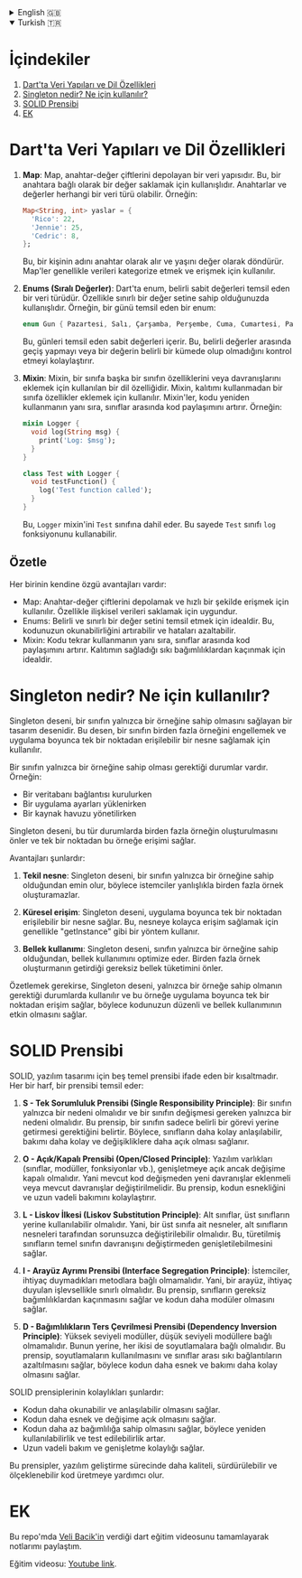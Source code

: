 <details>
    <summary>
        English 🇬🇧
    </summary>

# Contents
1. [Data Structures and Language Features in Dart](#data-structures-and-language-features-in-dart)
4. [What is a Singleton? What is it used for?](#what-is-a-singleton-what-is-it-used-for)
5. [SOLID Principle](#solid-principle)
6. [APPENDIX](#appendix)

# Data Structures and Language Features in Dart

1. **Map**: A Map is a data structure that stores key-value pairs. It is useful for storing a value associated with a key. Keys and values can be of any data type. For example:

    ```dart
    Map<String, int> ages = {
      'Rico': 22,
      'Jennie': 25,
      'Cedric': 8,
    };
    ```

    This takes a person's name as the key and returns their age as the value. Maps are often used for categorizing and accessing data efficiently.

2. **Enums**: In Dart, an enum is a data type that represents a fixed set of constant values. It is especially useful when you have a limited set of values. For example, an enum representing a day:

    ```dart
    enum Day { Monday, Tuesday, Wednesday, Thursday, Friday, Saturday, Sunday }
    ```

    This includes constant values representing the days. It makes it easy to switch between specific values or check if a value is part of a predefined set.

3. **Mixin**: A mixin is a language feature used to add properties or behaviors of another class to a class. It is used to add features to a class without using inheritance. Mixins enhance code reuse and increase code sharing among classes. For example:

    ```dart
    mixin Logger {
      void log(String msg) {
        print('Log: $msg');
      }
    }

    class Test with Logger {
      void testFunction() {
        log('Test function called');
      }
    }
    ```

    This includes the `Logger` mixin in the `Test` class. Thus, the `Test` class can use the `log` function.

## In Summary
   Each has its unique advantages:

- Map: Used to store and access key-value pairs quickly. It is particularly suitable for storing relational data.
- Enums: Ideal for representing a fixed and limited set of values. This can improve code readability and reduce errors.
- Mixin: Increases code sharing among classes without the tight coupling that inheritance brings, making it ideal for adding reusable code.

# What is a Singleton? What is it used for?
The Singleton pattern is a design pattern that ensures a class has only one instance and provides a global point of access to it. This pattern is used to prevent multiple instances of a class and to provide a single point of access to the object throughout the application.

There are situations where only one instance of a class is needed, such as:

- Establishing a database connection
- Loading application settings
- Managing a resource pool

The Singleton pattern prevents the creation of multiple instances and provides access to this single instance from a single point.

Its advantages include:

1. **Single instance**: Ensures that a class has only one instance, so clients do not accidentally create multiple instances.
   
2. **Global access**: Provides a single point of access to the object throughout the application, usually through a method like "getInstance".

3. **Memory usage**: Optimizes memory usage by ensuring only one instance of the class exists, preventing unnecessary memory consumption from creating multiple instances.

In summary, the Singleton pattern is used when only one instance is needed and provides a single point of access throughout the application, ensuring your code is organized and memory usage is efficient.

# SOLID Principle
SOLID is an acronym representing five principles of software design. Each letter stands for a principle:

1. **S - Single Responsibility Principle**: A class should have only one reason to change, meaning it should have only one job or responsibility. This makes classes easier to understand, maintain, and modify.

2. **O - Open/Closed Principle**: Software entities (classes, modules, functions, etc.) should be open for extension but closed for modification. This means new behavior can be added without modifying existing code, making the codebase more flexible and maintainable.

3. **L - Liskov Substitution Principle**: Subtypes must be substitutable for their base types. That is, objects of a superclass should be replaceable with objects of a subclass without affecting the correctness of the program. This ensures that derived classes extend the base class without changing its behavior.

4. **I - Interface Segregation Principle**: Clients should not be forced to depend on interfaces they do not use. An interface should only have methods that are necessary for the clients. This keeps classes focused and reduces dependencies, making the code more modular.

5. **D - Dependency Inversion Principle**: High-level modules should not depend on low-level modules. Both should depend on abstractions. This principle reduces the coupling between classes and makes the code more flexible and easier to maintain.

The benefits of SOLID principles are:

- They make the code more readable and understandable.
- They make the code more flexible and open to changes.
- They reduce dependencies, increasing reusability and testability.
- They facilitate long-term maintenance and extension of the codebase.

These principles help produce higher quality, sustainable, and scalable code during the software development process.

# APPENDIX
In this repo, I shared my notes after completing the Dart training video provided by [Veli Bacik](https://github.com/VB10).

Training video: [Youtube link](https://www.youtube.com/watch?v=H6NJHb5BJyE&ab_channel=HardwareAndro)

</details>

<details open>
    <summary>
        Turkish 🇹🇷
    </summary>

# İçindekiler
1. [Dart'ta Veri Yapıları ve Dil Özellikleri](#dartta-veri-yapıları-ve-dil-özellikleri)
4. [Singleton nedir? Ne için kullanılır?](#singleton-nedir-ne-için-kullanılır)
5. [SOLID Prensibi](#solid-prensibi)
6. [EK](#ek)

# Dart'ta Veri Yapıları ve Dil Özellikleri

1. **Map**: Map, anahtar-değer çiftlerini depolayan bir veri yapısıdır. Bu, bir anahtara bağlı olarak bir değer saklamak için kullanışlıdır. Anahtarlar ve değerler herhangi bir veri türü olabilir. Örneğin:

    ```dart
    Map<String, int> yaslar = {
      'Rico': 22,
      'Jennie': 25,
      'Cedric': 8,
    };
    ```

    Bu, bir kişinin adını anahtar olarak alır ve yaşını değer olarak döndürür. Map'ler genellikle verileri kategorize etmek ve erişmek için kullanılır.

2. **Enums (Sıralı Değerler)**: Dart'ta enum, belirli sabit değerleri temsil eden bir veri türüdür. Özellikle sınırlı bir değer setine sahip olduğunuzda kullanışlıdır. Örneğin, bir günü temsil eden bir enum:

    ```dart
    enum Gun { Pazartesi, Salı, Çarşamba, Perşembe, Cuma, Cumartesi, Pazar }
    ```

    Bu, günleri temsil eden sabit değerleri içerir. Bu, belirli değerler arasında geçiş yapmayı veya bir değerin belirli bir kümede olup olmadığını kontrol etmeyi kolaylaştırır.

3. **Mixin**: Mixin, bir sınıfa başka bir sınıfın özelliklerini veya davranışlarını eklemek için kullanılan bir dil özelliğidir. Mixin, kalıtımı kullanmadan bir sınıfa özellikler eklemek için kullanılır. Mixin'ler, kodu yeniden kullanmanın yanı sıra, sınıflar arasında kod paylaşımını artırır. Örneğin:

    ```dart
    mixin Logger {
      void log(String msg) {
        print('Log: $msg');
      }
    }

    class Test with Logger {
      void testFunction() {
        log('Test function called');
      }
    }
    ```

    Bu, `Logger` mixin'ini `Test` sınıfına dahil eder. Bu sayede `Test` sınıfı `log` fonksiyonunu kullanabilir.

## Özetle
   Her birinin kendine özgü avantajları vardır:

- Map: Anahtar-değer çiftlerini depolamak ve hızlı bir şekilde erişmek için kullanılır. Özellikle ilişkisel verileri saklamak için uygundur.
- Enums: Belirli ve sınırlı bir değer setini temsil etmek için idealdir. Bu, kodunuzun okunabilirliğini artırabilir ve hataları azaltabilir.
- Mixin: Kodu tekrar kullanmanın yanı sıra, sınıflar arasında kod paylaşımını artırır. Kalıtımın sağladığı sıkı bağımlılıklardan kaçınmak için idealdir.

# Singleton nedir? Ne için kullanılır?
Singleton deseni, bir sınıfın yalnızca bir örneğine sahip olmasını sağlayan bir tasarım desenidir. Bu desen, bir sınıfın birden fazla örneğini engellemek ve uygulama boyunca tek bir noktadan erişilebilir bir nesne sağlamak için kullanılır.

Bir sınıfın yalnızca bir örneğine sahip olması gerektiği durumlar vardır. Örneğin:

- Bir veritabanı bağlantısı kurulurken
- Bir uygulama ayarları yüklenirken
- Bir kaynak havuzu yönetilirken

Singleton deseni, bu tür durumlarda birden fazla örneğin oluşturulmasını önler ve tek bir noktadan bu örneğe erişimi sağlar.

Avantajları şunlardır:

1. **Tekil nesne**: Singleton deseni, bir sınıfın yalnızca bir örneğine sahip olduğundan emin olur, böylece istemciler yanlışlıkla birden fazla örnek oluşturamazlar.
   
2. **Küresel erişim**: Singleton deseni, uygulama boyunca tek bir noktadan erişilebilir bir nesne sağlar. Bu, nesneye kolayca erişim sağlamak için genellikle "getInstance" gibi bir yöntem kullanır.

3. **Bellek kullanımı**: Singleton deseni, sınıfın yalnızca bir örneğine sahip olduğundan, bellek kullanımını optimize eder. Birden fazla örnek oluşturmanın getirdiği gereksiz bellek tüketimini önler.

Özetlemek gerekirse, Singleton deseni, yalnızca bir örneğe sahip olmanın gerektiği durumlarda kullanılır ve bu örneğe uygulama boyunca tek bir noktadan erişim sağlar, böylece kodunuzun düzenli ve bellek kullanımının etkin olmasını sağlar.


# SOLID Prensibi
SOLID, yazılım tasarımı için beş temel prensibi ifade eden bir kısaltmadır. Her bir harf, bir prensibi temsil eder:

1. **S - Tek Sorumluluk Prensibi (Single Responsibility Principle)**: Bir sınıfın yalnızca bir nedeni olmalıdır ve bir sınıfın değişmesi gereken yalnızca bir nedeni olmalıdır. Bu prensip, bir sınıfın sadece belirli bir görevi yerine getirmesi gerektiğini belirtir. Böylece, sınıfların daha kolay anlaşılabilir, bakımı daha kolay ve değişikliklere daha açık olması sağlanır.

2. **O - Açık/Kapalı Prensibi (Open/Closed Principle)**: Yazılım varlıkları (sınıflar, modüller, fonksiyonlar vb.), genişletmeye açık ancak değişime kapalı olmalıdır. Yani mevcut kod değişmeden yeni davranışlar eklenmeli veya mevcut davranışlar değiştirilmelidir. Bu prensip, kodun esnekliğini ve uzun vadeli bakımını kolaylaştırır.

3. **L - Liskov İlkesi (Liskov Substitution Principle)**: Alt sınıflar, üst sınıfların yerine kullanılabilir olmalıdır. Yani, bir üst sınıfa ait nesneler, alt sınıfların nesneleri tarafından sorunsuzca değiştirilebilir olmalıdır. Bu, türetilmiş sınıfların temel sınıfın davranışını değiştirmeden genişletilebilmesini sağlar.

4. **I - Arayüz Ayrımı Prensibi (Interface Segregation Principle)**: İstemciler, ihtiyaç duymadıkları metodlara bağlı olmamalıdır. Yani, bir arayüz, ihtiyaç duyulan işlevsellikle sınırlı olmalıdır. Bu prensip, sınıfların gereksiz bağımlılıklardan kaçınmasını sağlar ve kodun daha modüler olmasını sağlar.

5. **D - Bağımlılıkların Ters Çevrilmesi Prensibi (Dependency Inversion Principle)**: Yüksek seviyeli modüller, düşük seviyeli modüllere bağlı olmamalıdır. Bunun yerine, her ikisi de soyutlamalara bağlı olmalıdır. Bu prensip, soyutlamaların kullanılmasını ve sınıflar arası sıkı bağlantıların azaltılmasını sağlar, böylece kodun daha esnek ve bakımı daha kolay olmasını sağlar.

SOLID prensiplerinin kolaylıkları şunlardır:

- Kodun daha okunabilir ve anlaşılabilir olmasını sağlar.
- Kodun daha esnek ve değişime açık olmasını sağlar.
- Kodun daha az bağımlılığa sahip olmasını sağlar, böylece yeniden kullanılabilirlik ve test edilebilirlik artar.
- Uzun vadeli bakım ve genişletme kolaylığı sağlar.

Bu prensipler, yazılım geliştirme sürecinde daha kaliteli, sürdürülebilir ve ölçeklenebilir kod üretmeye yardımcı olur.


# EK
Bu repo'mda [Veli Bacik'in](https://github.com/VB10) verdiği dart eğitim videosunu tamamlayarak notlarımı paylaştım.

Eğitim videosu: [Youtube link](https://www.youtube.com/watch?v=H6NJHb5BJyE&ab_channel=HardwareAndro).
</details>
